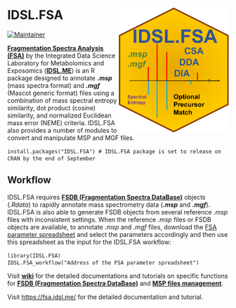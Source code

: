 # IDSL.FSA <img src='FSA_educational_files/Figures/IDSL.FSA-logo.PNG' width="250px" align="right" />

<!-- badges: start -->
[![Maintainer](https://img.shields.io/badge/maintainer-Sadjad_Fakouri_Baygi-blue)](https://github.com/sajfb)
<!-- badges: end -->

[**Fragmentation Spectra Analysis (FSA)**](https://www.fsa.idsl.me/) by the Integrated Data Science Laboratory for Metabolomics and Exposomics ([**IDSL.ME**](https://www.idsl.me/)) is an R package designed to annotate ***.msp*** (mass spectra format) and ***.mgf*** (Mascot generic format) files using a combination of mass spectral entropy similarity, dot product (cosine) similarity, and normalized Euclidean mass error (NEME) criteria. IDSL.FSA also provides a number of modules to convert and manipulate MSP and MGF files.

	install.packages("IDSL.FSA") # IDSL.FSA package is set to release on CRAN by the end of September

## Workflow
IDSL.FSA requires [**FSDB (Fragmentation Spectra DataBase)**](https://github.com/idslme/IDSL.FSA/wiki/FSDB-(Fragmentation-Spectra-DataBase)) objects (*.Rdata*) to rapidly annotate mass spectrometry data (***.msp*** and ***.mgf***). IDSL.FSA is also able to generate FSDB objects from several reference *.msp* files with inconsistent settings. When the reference *.msp* files or FSDB objects are available, to annotate *.msp* and *.mgf* files, download the [FSA parameter spreadsheet](https://raw.githubusercontent.com/idslme/IDSL.FSA/main/FSA_parameters.xlsx) and select the parameters accordingly and then use this spreadsheet as the input for the IDSL.FSA workflow:

	library(IDSL.FSA)
	IDSL.FSA_workflow("Address of the FSA parameter spreadsheet")


Visit [**wiki**](https://github.com/idslme/IDSL.FSA/wiki) for the detailed documentations and tutorials on specific functions for [**FSDB (Fragmentation Spectra DataBase)**](https://github.com/idslme/IDSL.FSA/wiki/FSDB-(Fragmentation-Spectra-DataBase)) and [**MSP files management**](https://github.com/idslme/IDSL.FSA/wiki/MSP-files-management).

Visit https://fsa.idsl.me/ for the detailed documentation and tutorial.